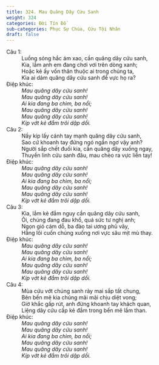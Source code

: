 ```yaml
---
title: 324. Mau Quăng Dây Cứu Sanh
weight: 324
categories: Đời Tín Đồ
sub-categories: Phục Sự Chúa, Cứu Tội Nhân
draft: false
---
```

<dl><dt>Câu 1:</dt><dd data-verse="1">Luồng sóng hắc ám xao, cần quăng dây cứu sanh, <br/>Kia, lắm anh em đang chơi vơi trên dòng xanh; <br/>Hoặc kẻ ấy vốn thân thuộc ai trong chúng ta, <br/>Kìa ai dám quăng dây cứu sanh để vực họ ra? </dd><dt>Điệp khúc:</dt><dd data-chorus="1"><em>Mau quăng dây cứu sanh! <br/>Mau quăng dây cứu sanh! <br/>Ai kia đang ba chìm, ba nổi; <br/>Mau quăng dây cứu sanh! <br/>Mau quăng dây cứu sanh! <br/>Kíp vớt kẻ đắm trôi dập dồi. </em></dd><dt>Câu 2:</dt><dd data-verse="2">Nầy kíp lấy cánh tay mạnh quăng dây cứu sanh, <br/>Sao cứ khoanh tay đứng ngó ngẩn ngơ vậy anh? <br/>Người sắp chết đuối kia, cần quăng dây xuống ngay, <br/>Thuyền linh cứu sanh đâu, mau chèo ra vực liền tay! </dd><dt>Điệp khúc:</dt><dd data-chorus="1"><em>Mau quăng dây cứu sanh! <br/>Mau quăng dây cứu sanh! <br/>Ai kia đang ba chìm, ba nổi; <br/>Mau quăng dây cứu sanh! <br/>Mau quăng dây cứu sanh! <br/>Kíp vớt kẻ đắm trôi dập dồi. </em></dd><dt>Câu 3:</dt><dd data-verse="3">Kìa, lắm kẻ đắm nguy cần quăng dây cứu sanh, <br/>Ôi, chúng đang đau khổ, quá sức tư nghị anh; <br/>Ngọn gió cám dỗ, ba đào tai ương phủ vây, <br/>Hằng lôi cuốn chúng xuống nơi vực sâu mịt mù thay. </dd><dt>Điệp khúc:</dt><dd data-chorus="1"><em>Mau quăng dây cứu sanh! <br/>Mau quăng dây cứu sanh! <br/>Ai kia đang ba chìm, ba nổi; <br/>Mau quăng dây cứu sanh! <br/>Mau quăng dây cứu sanh! <br/>Kíp vớt kẻ đắm trôi dập dồi. </em></dd><dt>Câu 4:</dt><dd data-verse="4">Mùa cứu vớt chúng sanh rày mai sắp tất chung, <br/>Bên bến mê kia chúng mãi mãi chịu diệt vong; <br/>Giờ khắc gấp rút, anh đừng khoanh tay khách quan, <br/>Liệng dây cứu cấp kẻ đắm trong bến mê lầm than. </dd><dt>Điệp khúc:</dt><dd data-chorus="1"><em>Mau quăng dây cứu sanh! <br/>Mau quăng dây cứu sanh! <br/>Ai kia đang ba chìm, ba nổi; <br/>Mau quăng dây cứu sanh! <br/>Mau quăng dây cứu sanh! <br/>Kíp vớt kẻ đắm trôi dập dồi. </em></dd></dl>